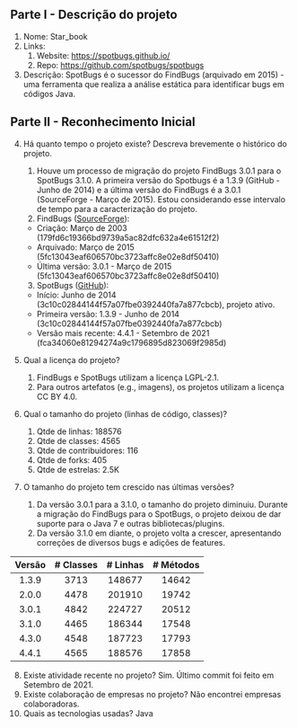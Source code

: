 ## Parte I - Descrição do projeto

1. Nome: Star_book
2. Links:
   1. Website: https://spotbugs.github.io/
   2. Repo: https://github.com/spotbugs/spotbugs
3. Descrição: SpotBugs é o sucessor do FindBugs (arquivado em 2015) - uma ferramenta que realiza a análise estática para identificar bugs em códigos Java.

## Parte II - Reconhecimento Inicial

4. Há quanto tempo o projeto existe? Descreva brevemente o histórico do projeto.
   1. Houve um processo de migração do projeto FindBugs 3.0.1 para o SpotBugs 3.1.0. A primeira versão do Spotbugs é a 1.3.9 (GitHub - Junho de 2014) e a última versão do FindBugs é a 3.0.1 (SourceForge - Março de 2015). Estou considerando esse intervalo de tempo para a caracterização do projeto. 
   2. FindBugs ([SourceForge](https://sourceforge.net/projects/findbugs/)):
   - Criação: Março de 2003 (179fd6c19366bd9739a5ac82dfc632a4e61512f2)
   - Arquivado: Março de 2015 (5fc13043eaf606570bc3723affc8e02e8df50410)
   - Última versão: 3.0.1 - Março de 2015 (5fc13043eaf606570bc3723affc8e02e8df50410) 
   3. SpotBugs ([GitHub](https://github.com/spotbugs/spotbugs)):
   - Início: Junho de 2014 (3c10c02844144f57a07fbe0392440fa7a877cbcb), projeto ativo.
   - Primeira versão: 1.3.9 - Junho de 2014 (3c10c02844144f57a07fbe0392440fa7a877cbcb)
   - Versão mais recente: 4.4.1 - Setembro de 2021 (fca34060e81294274a9c1796895d823069f2985d)
5. Qual a licença do projeto?
    1. FindBugs e SpotBugs utilizam a licença LGPL-2.1.
    2. Para outros artefatos (e.g., imagens), os projetos utilizam a licença CC BY 4.0.
6. Qual o tamanho do projeto (linhas de código, classes)?
   1. Qtde de linhas: 188576
   3. Qtde de classes: 4565
   5. Qtde de contribuidores: 116
   6. Qtde de forks: 405
   7. Qtde de estrelas: 2.5K

7. O tamanho do projeto tem crescido nas últimas versões? 
   1. Da versão 3.0.1 para a 3.1.0, o tamanho do projeto diminuiu. Durante a migração do FindBugs para o SpotBugs, o projeto deixou de dar suporte para o Java 7 e outras bibliotecas/plugins. 
   2. Da versão 3.1.0 em diante, o projeto volta a crescer, apresentando correções de diversos bugs e adições de features.

Versão | # Classes | # Linhas | # Métodos
:---:  | :---:     |:---:     | :---:
1.3.9  | 3713      | 148677   | 14642
2.0.0  | 4478      | 201910   | 19742
3.0.1  | 4842      | 224727   | 20512
3.1.0  | 4465      | 186344   | 17548
4.3.0  | 4548      | 187723   | 17793
4.4.1  | 4565      | 188576   | 17858

8. Existe atividade recente no projeto? Sim. Último commit foi feito em Setembro de 2021.
9. Existe colaboração de empresas no projeto? Não encontrei empresas colaboradoras.
10. Quais as tecnologias usadas? Java
